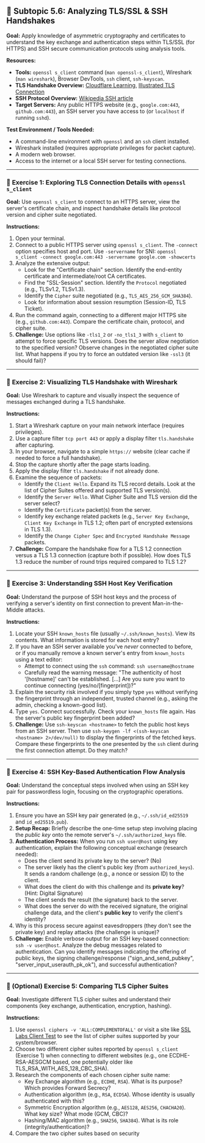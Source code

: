 ## 🔑 Subtopic 5.6: Analyzing TLS/SSL & SSH Handshakes

**Goal:** Apply knowledge of asymmetric cryptography and certificates to understand the key exchange and authentication steps within TLS/SSL (for HTTPS) and SSH secure communication protocols using analysis tools.

**Resources:**

* **Tools:** `openssl s_client` command (`man openssl-s_client`), Wireshark (`man wireshark`), Browser DevTools, `ssh` client, `ssh-keyscan`.
* **TLS Handshake Overview:** [Cloudflare Learning](https://www.cloudflare.com/learning/ssl/what-happens-in-a-tls-handshake/), [Illustrated TLS Connection](https://tls.ulfheim.net/)
* **SSH Protocol Overview:** [Wikipedia SSH article](https://en.wikipedia.org/wiki/Secure_Shell#Key_management)
* **Target Servers:** Any public HTTPS website (e.g., `google.com:443`, `github.com:443`), an SSH server you have access to (or `localhost` if running `sshd`).

**Test Environment / Tools Needed:**

* A command-line environment with `openssl` and an `ssh` client installed.
* Wireshark installed (requires appropriate privileges for packet capture).
* A modern web browser.
* Access to the internet or a local SSH server for testing connections.

---

### 🔹 **Exercise 1: Exploring TLS Connection Details with `openssl s_client`**

**Goal:** Use `openssl s_client` to connect to an HTTPS server, view the server's certificate chain, and inspect handshake details like protocol version and cipher suite negotiated.

**Instructions:**

1.  Open your terminal.
2.  Connect to a public HTTPS server using `openssl s_client`. The `-connect` option specifies host and port. Use `-servername` for SNI:
    `openssl s_client -connect google.com:443 -servername google.com -showcerts`
3.  Analyze the extensive output:
    * Look for the "Certificate chain" section. Identify the end-entity certificate and intermediate/root CA certificates.
    * Find the "SSL-Session" section. Identify the `Protocol` negotiated (e.g., TLSv1.2, TLSv1.3).
    * Identify the `Cipher` suite negotiated (e.g., `TLS_AES_256_GCM_SHA384`).
    * Look for information about session resumption (Session-ID, TLS Ticket).
4.  Run the command again, connecting to a different major HTTPS site (e.g., `github.com:443`). Compare the certificate chain, protocol, and cipher suite.
5.  **Challenge:** Use options like `-tls1_2` or `-no_tls1_3` with `s_client` to attempt to force specific TLS versions. Does the server allow negotiation to the specified version? Observe changes in the negotiated cipher suite list. What happens if you try to force an outdated version like `-ssl3` (it should fail)?

---

### 🔹 **Exercise 2: Visualizing TLS Handshake with Wireshark**

**Goal:** Use Wireshark to capture and visually inspect the sequence of messages exchanged during a TLS handshake.

**Instructions:**

1.  Start a Wireshark capture on your main network interface (requires privileges).
2.  Use a capture filter `tcp port 443` or apply a display filter `tls.handshake` after capturing.
3.  In your browser, navigate to a simple `https://` website (clear cache if needed to force a full handshake).
4.  Stop the capture shortly after the page starts loading.
5.  Apply the display filter `tls.handshake` if not already done.
6.  Examine the sequence of packets:
    * Identify the `Client Hello`. Expand its TLS record details. Look at the list of Cipher Suites offered and supported TLS version(s).
    * Identify the `Server Hello`. What Cipher Suite and TLS version did the server select?
    * Identify the `Certificate` packet(s) from the server.
    * Identify key exchange related packets (e.g., `Server Key Exchange`, `Client Key Exchange` in TLS 1.2; often part of encrypted extensions in TLS 1.3).
    * Identify the `Change Cipher Spec` and `Encrypted Handshake Message` packets.
7.  **Challenge:** Compare the handshake flow for a TLS 1.2 connection versus a TLS 1.3 connection (capture both if possible). How does TLS 1.3 reduce the number of round trips required compared to TLS 1.2?

---

### 🔹 **Exercise 3: Understanding SSH Host Key Verification**

**Goal:** Understand the purpose of SSH host keys and the process of verifying a server's identity on first connection to prevent Man-in-the-Middle attacks.

**Instructions:**

1.  Locate your SSH `known_hosts` file (usually `~/.ssh/known_hosts`). View its contents. What information is stored for each host entry?
2.  If you have an SSH server available you've *never* connected to before, or if you manually remove a known server's entry from `known_hosts` using a text editor:
    * Attempt to connect using the `ssh` command: `ssh username@hostname`
    * Carefully read the warning message: "The authenticity of host '[hostname]' can't be established. [...] Are you sure you want to continue connecting (yes/no/[fingerprint])?"
3.  Explain the security risk involved if you simply type `yes` without verifying the fingerprint through an independent, trusted channel (e.g., asking the admin, checking a known-good list).
4.  Type `yes`. Connect successfully. Check your `known_hosts` file again. Has the server's public key fingerprint been added?
5.  **Challenge:** Use `ssh-keyscan <hostname>` to fetch the public host keys from an SSH server. Then use `ssh-keygen -lf <(ssh-keyscan <hostname> 2>/dev/null)` to display the fingerprints of the fetched keys. Compare these fingerprints to the one presented by the `ssh` client during the first connection attempt. Do they match?

---

### 🔹 **Exercise 4: SSH Key-Based Authentication Flow Analysis**

**Goal:** Understand the conceptual steps involved when using an SSH key pair for passwordless login, focusing on the cryptographic operations.

**Instructions:**

1.  Ensure you have an SSH key pair generated (e.g., `~/.ssh/id_ed25519` and `id_ed25519.pub`).
2.  **Setup Recap:** Briefly describe the one-time setup step involving placing the *public key* onto the remote server's `~/.ssh/authorized_keys` file.
3.  **Authentication Process:** When you run `ssh user@host` using key authentication, explain the following conceptual exchange (research needed):
    * Does the client send its private key to the server? (No)
    * The server likely has the client's public key (from `authorized_keys`). It sends a random challenge (e.g., a nonce or session ID) to the client.
    * What does the client do with this challenge and its **private key**? (Hint: Digital Signature)
    * The client sends the result (the signature) back to the server.
    * What does the server do with the received signature, the original challenge data, and the client's **public key** to verify the client's identity?
4.  Why is this process secure against eavesdroppers (they don't see the private key) and replay attacks (the challenge is unique)?
5.  **Challenge:** Enable verbose output for an SSH key-based connection: `ssh -v user@host`. Analyze the debug messages related to authentication. Can you identify messages indicating the offering of public keys, the signing challenge/response ("sign_and_send_pubkey", "server_input_userauth_pk_ok"), and successful authentication?

---

### 🔹 **(Optional) Exercise 5: Comparing TLS Cipher Suites**

**Goal:** Investigate different TLS cipher suites and understand their components (key exchange, authentication, encryption, hashing).

**Instructions:**

1.  Use `openssl ciphers -v 'ALL:COMPLEMENTOFALL'` or visit a site like [SSL Labs Client Test](https://clienttest.ssllabs.com:8443/ssltest/viewMyClient.html) to see the list of cipher suites supported by your system/browser.
2.  Choose two different cipher suites reported by `openssl s_client` (Exercise 1) when connecting to different websites (e.g., one ECDHE-RSA-AESGCM based, one potentially older like TLS_RSA_WITH_AES_128_CBC_SHA).
3.  Research the components of each chosen cipher suite name:
    * Key Exchange algorithm (e.g., `ECDHE`, `RSA`). What is its purpose? Which provides Forward Secrecy?
    * Authentication algorithm (e.g., `RSA`, `ECDSA`). Whose identity is usually authenticated with this?
    * Symmetric Encryption algorithm (e.g., `AES128`, `AES256`, `CHACHA20`). What key size? What mode (GCM, CBC)?
    * Hashing/MAC algorithm (e.g., `SHA256`, `SHA384`). What is its role (integrity/authentication)?
4.  Compare the two cipher suites based on security